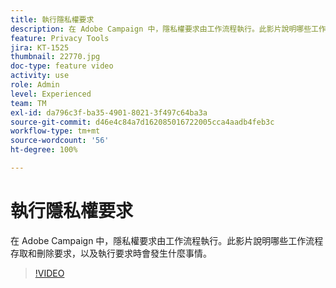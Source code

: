 ```yaml
---
title: 執行隱私權要求
description: 在 Adobe Campaign 中，隱私權要求由工作流程執行。此影片說明哪些工作流程存取和刪除要求，以及執行要求時會發生什麼事情。
feature: Privacy Tools
jira: KT-1525
thumbnail: 22770.jpg
doc-type: feature video
activity: use
role: Admin
level: Experienced
team: TM
exl-id: da796c3f-ba35-4901-8021-3f497c64ba3a
source-git-commit: d46e4c84a7d162085016722005cca4aadb4feb3c
workflow-type: tm+mt
source-wordcount: '56'
ht-degree: 100%

---
```


# 執行隱私權要求

在 Adobe Campaign 中，隱私權要求由工作流程執行。此影片說明哪些工作流程存取和刪除要求，以及執行要求時會發生什麼事情。

>[!VIDEO](https://video.tv.adobe.com/v/22770?quality=12&learn=on)
